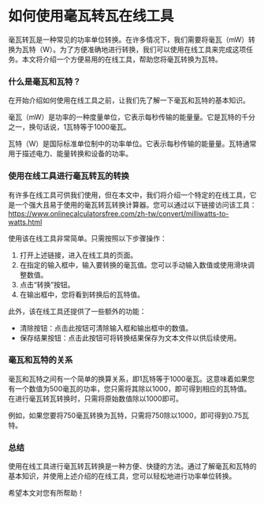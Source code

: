 如何使用毫瓦转瓦在线工具
============

毫瓦转瓦是一种常见的功率单位转换。在许多情况下，我们需要将毫瓦（mW）转换为瓦特（W）。为了方便准确地进行转换，我们可以使用在线工具来完成这项任务。本文将介绍一个方便易用的在线工具，帮助您将毫瓦转换为瓦特。

### 什么是毫瓦和瓦特？

在开始介绍如何使用在线工具之前，让我们先了解一下毫瓦和瓦特的基本知识。

毫瓦（mW）是功率的一种度量单位，它表示每秒传输的能量量。它是瓦特的千分之一，换句话说，1瓦特等于1000毫瓦。

瓦特（W）是国际标准单位制中的功率单位。它表示每秒传输的能量量。瓦特通常用于描述电力、能量转换和设备的功率。

### 使用在线工具进行毫瓦转瓦的转换

有许多在线工具可供我们使用，但在本文中，我们将介绍一个特定的在线工具，它是一个强大且易于使用的毫瓦转瓦转换计算器。您可以通过以下链接访问该工具：<https://www.onlinecalculatorsfree.com/zh-tw/convert/milliwatts-to-watts.html>

使用该在线工具非常简单。只需按照以下步骤操作：

1. 打开上述链接，进入在线工具的页面。
2. 在指定的输入框中，输入要转换的毫瓦值。您可以手动输入数值或使用滑块调整数值。
3. 点击“转换”按钮。
4. 在输出框中，您将看到转换后的瓦特值。

此外，该在线工具还提供了一些额外的功能：

- 清除按钮：点击此按钮可清除输入框和输出框中的数值。
- 保存结果按钮：点击此按钮可将转换结果保存为文本文件以供后续使用。

### 毫瓦和瓦特的关系

毫瓦和瓦特之间有一个简单的换算关系，即1瓦特等于1000毫瓦。这意味着如果您有一个数值为500毫瓦的功率，您只需将其除以1000，即可得到相应的瓦特值。在进行毫瓦转瓦转换时，只需将原始数值除以1000即可。

例如，如果您要将750毫瓦转换为瓦特，只需将750除以1000，即可得到0.75瓦特。

### 总结

使用在线工具进行毫瓦转瓦转换是一种方便、快捷的方法。通过了解毫瓦和瓦特的基本知识，并使用上述介绍的在线工具，您可以轻松地进行功率单位转换。

希望本文对您有所帮助！